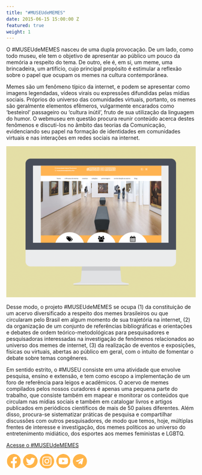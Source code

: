 ```yaml
---
title: "#MUSEUdeMEMES"
date: 2015-06-15 15:00:00 Z
featured: true
weight: 1
---
```


O #MUSEUdeMEMES nasceu de uma dupla provocação. De um lado, como todo museu, ele tem o objetivo de apresentar ao público um pouco da memória a respeito do tema. De outro, ele é, em si, um meme, uma brincadeira, um artifício, cujo principal propósito é estimular a reflexão sobre o papel que ocupam os memes na cultura contemporânea.

Memes são um fenômeno típico da internet, e podem se apresentar como imagens legendadas, vídeos virais ou expressões difundidas pelas mídias sociais. Próprios do universo das comunidades virtuais, portanto, os memes são geralmente elementos efêmeros, vulgarmente encarados como ‘besteirol’ passageiro ou ‘cultura inútil’, fruto de sua utilização da linguagem do humor. O webmuseu em questão procura reunir conteúdo acerca destes fenômenos e discuti-los no âmbito das teorias da Comunicação, evidenciando seu papel na formação de identidades em comunidades virtuais e nas interações em redes sociais na internet.

![#MUSEUdeMEMES](/images/services/museudememes-layout.png)

Desse modo, o projeto #MUSEUdeMEMES se ocupa (1) da constituição de um acervo diversificado a respeito dos memes brasileiros ou que circularam pelo Brasil em algum momento de sua trajetória na internet, (2) da organização de um conjunto de referências bibliográficas e orientações e debates de ordem teórico-metodológicas para pesquisadores e pesquisadoras interessadas na investigação de fenômenos relacionados ao universo dos memes de internet, (3) da realização de eventos e exposições, físicas ou virtuais, abertas ao público em geral, com o intuito de fomentar o debate sobre temas congêneres.

Em sentido estrito, o #MUSEU consiste em uma atividade que envolve pesquisa, ensino e extensão, e tem como escopo a implementação de um foro de referência para leigos e acadêmicos. O acervo de memes compilados pelos nossos curadores é apenas uma pequena parte do trabalho, que consiste também em mapear e monitorar os conteúdos que circulam nas mídias sociais e também em catalogar livros e artigos publicados em periódicos científicos de mais de 50 países diferentes. Além disso, procura-se sistematizar práticas de pesquisa e compartilhar discussões com outros pesquisadores, de modo que temos, hoje, múltiplas frentes de interesse e investigação, dos memes políticos ao universo do entretenimento midiático, dos esportes aos memes feministas e LGBTQ.

<a class="button button-primary" href="http://museudememes.com.br">Acesse o #MUSEUdeMEMES</a>

<a href="https://facebook.com/museudememes"><img src="/images/social/icon-fb.png" width="40"></a> <a href="https://twitter.com/museudememes"><img src="/images/social/icon-tt.png" width="40"></a> <a href="https://instagram.com/museudememes"><img src="/images/social/icon-ig.png" width="40"></a> <a href="https://youtube.com/c/museudememes"><img src="/images/social/icon-yt.png" width="40"></a> <a href="https://t.me/joinchat/0dC5MGszrqhkNGRh"><img src="/images/social/icon-tg.png" width="40"></a>
